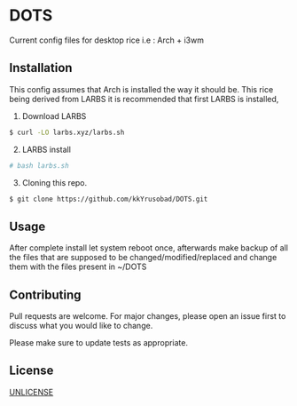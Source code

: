 # DOTS
Current config files for desktop rice i.e : Arch + i3wm

## Installation

This config assumes that Arch is installed the way it should be. This rice being derived from LARBS it is recommended that first LARBS is installed,  
1. Download LARBS 
```bash
$ curl -LO larbs.xyz/larbs.sh 
```
2. LARBS install
```bash
# bash larbs.sh
```
3. Cloning this repo.
```bash
$ git clone https://github.com/kkYrusobad/DOTS.git
```
## Usage
After complete install let system reboot once, afterwards make backup of all the files that are supposed to be changed/modified/replaced and change them with the files present in ~/DOTS   

## Contributing
Pull requests are welcome. For major changes, please open an issue first to discuss what you would like to change.

Please make sure to update tests as appropriate.

## License
[UNLICENSE](https://choosealicense.com/licenses/unlicense/)
